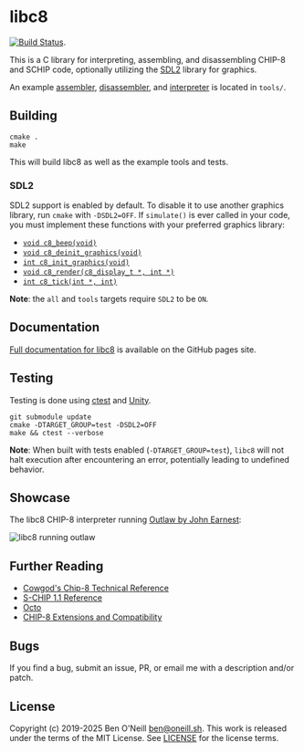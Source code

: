 # libc8

[![Build Status](https://github.com/bmoneill/libc8/actions/workflows/cmake-single-platform.yml/badge.svg?branch=master)](https://github.com/bmoneill/libc8/actions/workflows/cmake-single-platform.yml).

This is a C library for interpreting, assembling, and disassembling CHIP-8 and
SCHIP code, optionally utilizing the [SDL2](https://www.libsdl.org/) library
for graphics.

An example [assembler](docs/chip8as.md), [disassembler](docs/chip8dis.md), and
[interpreter](docs/chip8.md) is located in `tools/`.

## Building

```shell
cmake .
make
```

This will build libc8 as well as the example tools and tests.

### SDL2

SDL2 support is enabled by default. To disable it to use another graphics
library, run `cmake` with `-DSDL2=OFF`. If `simulate()` is ever called in your
code, you must implement these functions with your preferred graphics library:

* [`void c8_beep(void)`](https://bmoneill.github.io/libc8/graphics_8h.html#a2e8bbd8d2fd84b5deada3dd3bdc03ab5)
* [`void c8_deinit_graphics(void)`](https://bmoneill.github.io/libc8/graphics_8h.html#a2e8bbd8d2fd84b5deada3dd3bdc03ab5)
* [`int c8_init_graphics(void)`](https://bmoneill.github.io/libc8/graphics_8h.html#a10c02b36be48214fec64cc6a9d4f20e4)
* [`void c8_render(c8_display_t *, int *)`](https://bmoneill.github.io/libc8/graphics_8h.html#a57897d69496a19a080b3af70ce26c010)
* [`int c8_tick(int *, int)`](https://bmoneill.github.io/libc8/graphics_8h.html#a020c1df5341d906fb19266b94235f884)

**Note**: the `all` and `tools` targets require `SDL2` to be `ON`.

## Documentation

[Full documentation for libc8](https://bmoneill.github.io/libc8) is
available on the GitHub pages site.

## Testing

Testing is done using
[ctest](https://cmake.org/cmake/help/latest/manual/ctest.1.html) and
[Unity](https://github.com/ThrowTheSwitch/Unity).

```shell
git submodule update
cmake -DTARGET_GROUP=test -DSDL2=OFF
make && ctest --verbose
```

**Note**: When built with tests enabled (`-DTARGET_GROUP=test`),
`libc8` will not halt execution after encountering an error, potentially leading
to undefined behavior.

## Showcase

The libc8 CHIP-8 interpreter running [Outlaw by John Earnest](https://johnearnest.github.io/chip8Archive/play.html?p=outlaw):

![libc8 running outlaw](https://oneill.sh/img/libc8-outlaw.gif)

## Further Reading

* [Cowgod's Chip-8 Technical Reference](http://devernay.free.fr/hacks/chip8/C8TECH10.HTM)
* [S-CHIP 1.1 Reference](http://devernay.free.fr/hacks/chip8/schip.txt)
* [Octo](https://github.com/JohnEarnest/Octo)
* [CHIP-8 Extensions and Compatibility](https://chip-8.github.io/extensions/)

## Bugs

If you find a bug, submit an issue, PR, or email me with a description and/or patch.

## License

Copyright (c) 2019-2025 Ben O'Neill <ben@oneill.sh>. This work is released under the
terms of the MIT License. See [LICENSE](LICENSE) for the license terms.
